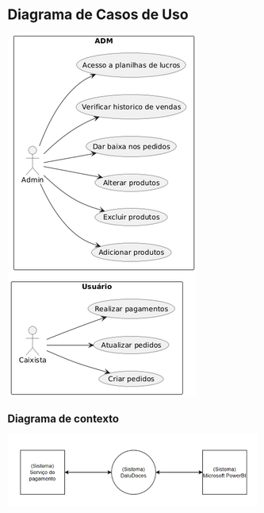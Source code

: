 # Diagrama de Casos de Uso

![Diagrama de casos de uso](/img/caso_uso.png)
## Diagrama de contexto
![Diagrama de contexto](/img/diagrama_contexto.PNG)
